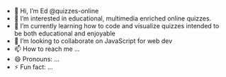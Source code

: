 - 👋 Hi, I’m Ed @quizzes-online
- 👀 I’m interested in educational, multimedia enriched online quizzes.
- 🌱 I’m currently learning how to code and visualize quizzes intended to be both educational and enjoyable
- 💞️ I’m looking to collaborate on JavaScript for web dev
- 📫 How to reach me ...
- 😄 Pronouns: ...
- ⚡ Fun fact: ...

<!---
quizzes-online/quizzes-online is a ✨ special ✨ repository because its `README.md` (this file) appears on your GitHub profile.
You can click the Preview link to take a look at your changes.
--->
